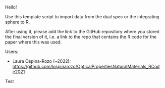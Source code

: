 Hello! 

Use this template script to import data from the dual spec or the integrating sphere to R.

After using it, please add the link to the GitHub repository where you stored the final version of it, i.e. a link to the repo that contains the R code for the paper where this was used.

Users: 

- Laura Ospina-Rozo (~2022): https://github.com/lospinarozo/OpticalPropertiesNaturalMaterials_RCode2021 

Test